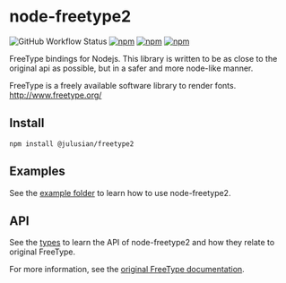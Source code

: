 # node-freetype2

![GitHub Workflow Status](https://img.shields.io/github/actions/workflow/status/julusian/node-freetype2/node.yaml?branch=main)
[![npm](https://img.shields.io/npm/v/@julusian/freetype2.svg)](https://www.npmjs.com/package/@julusian/freetype2)
[![npm](https://img.shields.io/npm/dm/@julusian/freetype2.svg)](https://www.npmjs.com/package/@julusian/freetype2)
[![npm](https://img.shields.io/npm/l/@julusian/freetype2.svg)](LICENSE)

FreeType bindings for Nodejs. This library is written to be as close to the original api as possible, but in a safer and more node-like manner.

FreeType is a freely available software library to render fonts. http://www.freetype.org/

## Install

`npm install @julusian/freetype2`


## Examples
See the [example folder](https://github.com/julusian/node-freetype2/tree/master/example) to learn how to use node-freetype2.

## API
See the [types](https://github.com/julusian/node-freetype2/blob/master/module.d.ts) to learn the API of node-freetype2 and how they relate to original FreeType.

For more information, see the [original FreeType documentation](http://www.freetype.org/freetype2/docs/reference/ft2-index.html).
